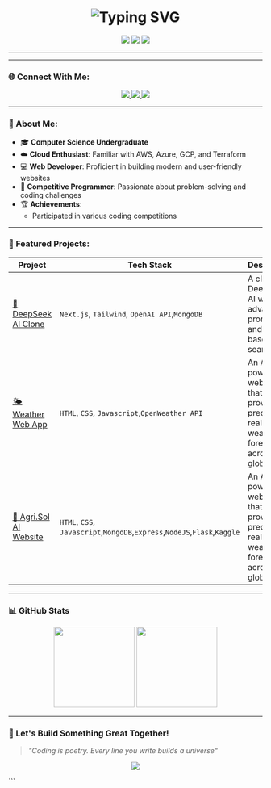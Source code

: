 <h1 align="center">
  <img src="https://readme-typing-svg.demolab.com?font=Fira+Code&size=28&pause=1000&color=FF8AD0&center=true&vCenter=true&width=600&lines=Hi+I'm+Shweta+Jha+%F0%9F%8C%B8;Full-stack+Dev+%7C+CS+Undergrad+%7C+AI+Enthusiast;I+Build+Ideas+Into+Reality+%F0%9F%92%BB%F0%9F%A4%96" alt="Typing SVG" />
</h1>

<p align="center">
  <img src="https://img.shields.io/badge/Girl%20Who%20Codes-%23FF8AD0?style=flat-square&logo=github&logoColor=white">
  <img src="https://img.shields.io/badge/Loves%20AI-%23D291FF?style=flat-square&logo=python&logoColor=white">
  <img src="https://img.shields.io/badge/Web%20Developer-%239B5DE5?style=flat-square&logo=html5&logoColor=white">
</p>

---


---

### 🌐 Connect With Me:

<p align="center">
  <a href="https://www.linkedin.com/in/heyitssj" target="_blank">
    <img src="https://img.shields.io/badge/LinkedIn-%230077B5.svg?&style=for-the-badge&logo=linkedin&logoColor=white" />
  </a>
  <a href="https://leetcode.com/https://leetcode.com/u/heyitsj/" target="_blank">
    <img src="https://img.shields.io/badge/LeetCode-FFA116?style=for-the-badge&logo=leetcode&logoColor=white" />
  </a>
  <a href="https://www.geeksforgeeks.org/user/jhashweuwei/" target="_blank">
    <img src="https://img.shields.io/badge/GeeksforGeeks-2F8D46?style=for-the-badge&logo=geeksforgeeks&logoColor=white" />
  </a>
</p>

---

### 🧠 About Me:

- 🎓 **Computer Science Undergraduate**  
- ☁️ **Cloud Enthusiast**: Familiar with AWS, Azure, GCP, and Terraform  
- 💻 **Web Developer**: Proficient in building modern and user-friendly websites  
- 🧩 **Competitive Programmer**: Passionate about problem-solving and coding challenges   
- 🏆 **Achievements**:
  - Participated in various coding competitions  

---

### 🚀 Featured Projects:

| Project | Tech Stack | Description |
|--------|------------|-------------|
| [🤖 DeepSeek AI Clone](https://github.com/heyitsj-git/deepseek-ai-clone) | `Next.js`, `Tailwind`, `OpenAI API`,`MongoDB` | A clone of DeepSeek AI with advanced prompt UI and LLM-based search |
| [🌤️ Weather Web App](https://github.com/heyitsj-git/Weather-Forecast-WebApp) | `HTML`, `CSS`, `Javascript`,`OpenWeather API`| An API-powered web app that provides precise, real-time weather forecasts across the globe.|
| [🌾 Agri.Sol AI Website](https://github.com/heyitsj-git/AgriSol-WebApp) | `HTML`, `CSS`, `Javascript`,`MongoDB`,`Express`,`NodeJS`,`Flask`,`Kaggle`  | An API-powered web app that provides precise, real-time weather forecasts across the globe.|

---

### 📊 GitHub Stats

<p align="center">
  <img src="https://github-readme-stats.vercel.app/api?username=heyitsj-git&show_icons=true&theme=tokyonight&count_private=true" height="160"/>
  <img src="https://github-readme-stats.vercel.app/api/top-langs/?username=heyitsj-git&layout=compact&theme=tokyonight" height="160"/>
</p>

---

### 🥂 Let's Build Something Great Together!

> *"Coding is poetry. Every line you write builds a universe"*

<p align="center"> <img src="https://capsule-render.vercel.app/api?type=waving&height=140&color=gradient&text=Made%20with%20💖%20by%20Shweta%20Jha&fontAlignY=40&desc=Keep%20Creating%20✨&descAlignY=70&fontColor=ffffff&descAlign=62"/> </p> ```


<!---
U4Universe/U4Universe is a ✨ special ✨ repository because its `README.md` (this file) appears on your GitHub profile.
You can click the Preview link to take a look at your changes.
--->
